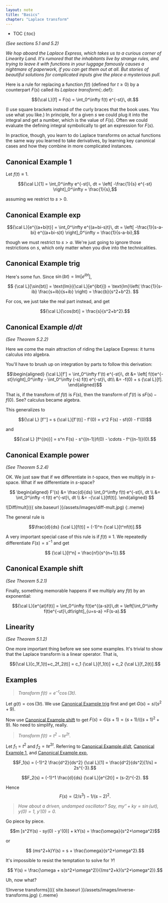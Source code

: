 ```yaml
---
layout: note
title: "Basics"
chapter: "Laplace transform"
---
```

* TOC
{:toc}

*(See sections 5.1 and 5.2)*

*We hop aboard the Laplace Express, which takes us to a curious corner of Linearity Land. It's rumored that the inhabitants live by strange rules, and trying to leave it with functions in your luggage famously causes a nightmare of paperwork, if you can get them out at all. But stories of beautiful solutions for complicated inputs give the place a mysterious pull.*

Here is a rule for replacing a function $f(t)$ (defined for $t\ge 0$) by a counterpart $F(s)$ called its *Laplace transform*{:.def}:

$${\cal L}[f] = F(s) = \int_0^\infty f(t) e^{-st}\, dt.$$

(I use square brackets instead of the curly braces that the book uses. You use what you like.) In principle, for a given $s$ we could plug it into the integral and get a number, which is the value of $F(s)$. Often we could evaluate the defining integral symbolically to get an expression for $F(s)$. 

In practice, though, you learn to do Laplace transforms on actual functions the same way you learned to take derivatives, by learning key canonical cases and how they combine in more complicated instances. 

## Canonical Example 1

Let $f(t)\equiv 1$. 

$${\cal L}[1] = \int_0^\infty e^{-st}\, dt = \left[ -\frac{1}{s} e^{-st} \right]_0^\infty = \frac{1}{s},$$

assuming we restrict to $s>0$. 

## Canonical Example exp

$${\cal L}[e^{(a+bi)t}] = \int_0^\infty e^{(a+bi-s)t}\, dt = \left[ -\frac{1}{s-a-bi} e^{(a+bi-s)t} \right]_0^\infty = \frac{1}{s-a-bi},$$

though we must restrict to $s>a$. We're just going to ignore those restrictions on $s$, which only matter when you dive into the technicalities.

## Canonical Example trig

Here's some fun. Since $\sin(bt) = \text{Im}[e^{ibt}]$, 

$$
{\cal L}[\sin(bt)] = \text{Im}({\cal L}[e^{ibt}]) = \text{Im}\left( \frac{1}{s-ib} \frac{s+ib}{s+ib} \right) = \frac{b}{s^2+b^2}.
$$

For cos, we just take the real part instead, and get

$${\cal L}[\cos(bt)] =  \frac{s}{s^2+b^2}.$$

## Canonical Example $d/dt$

*(See Theorem 5.2.2)*

Here we come the main attraction of riding the Laplace Express: it turns calculus into algebra. 

You'll have to brush up on integration by parts to follow this derivation:

$$\begin{aligned}
{\cal L}[f'] = \int_0^\infty f'(t) e^{-st}\, dt 
&= \left[ f(t)e^{-st}\right]_0^\infty - \int_0^\infty (-s) f(t) e^{-st}\, dt\\
    &= -f(0) + s {\cal L}[f].
\end{aligned}$$

That is, if the transform of $f(t)$ is $F(s)$, then the transform of $f'(t)$ is $sF(s)-f(0)$. See? calculus became algebra.

This generalizes to 

$${\cal L} [f''] = s {\cal L}[f'(t)]  - f'(0) =   s^2 F(s) - sf(0) - f'(0)$$

and 

$${\cal L} [f^{(n)}] = s^n F(s) - s^{(n-1)}f(0) - \cdots - f^{(n-1)}(0).$$

## Canonical Example power

*(See Theorem 5.2.4)*

OK. We just saw that if we differentiate in $t$-space, then we multiply in $s$-space. What if we differentiate in $s$-space? 

$$
\begin{aligned}
F'(s) &= \frac{d}{ds} \int_0^\infty f(t) e^{-st}\, dt \\
&= \int_0^\infty -t f(t) e^{-st}\, dt \\
&= -{\cal L}[tf(t)].
\end{aligned}
$$

![Diff/mult]({{ site.baseurl }}/assets/images/diff-mult.jpg)
{:.meme}

The general rule is

$$\frac{d}{ds} {\cal L}[f(t)] = (-1)^n {\cal L}[t^nf(t)].$$ 

A very important special case of this rule is if $f(t)\equiv 1$. We repeatedly differentiate $F(s)=s^{-1}$ and get

$$ {\cal L}[t^n] = \frac{n!}{s^{n+1}}.$$ 


## Canonical Example shift

*(See Theorem 5.2.1)*

Finally, something memorable happens if we multiply any $f(t)$ by an exponential: 

$${\cal L}[e^{at}f(t)] = \int_0^\infty f(t)e^{(a-s)t}\,dt = \left[\int_0^\infty f(t)e^{-ut}\,dt\right]_{u=s-a} =F(s-a).$$

## Linearity

*(See Theorem 5.1.2)*

One more important thing before we see some examples. It's trivial to show that the Laplace transform is a linear operator. That is,

$${\cal L}[c_1f_1(t)+c_2f_2(t)] = c_1 {\cal L}[f_1(t)] + c_2 {\cal L}[f_2(t)].$$

## Examples

> *Transform $f(t)=e^{-t}\cos(3t)$.*

Let $g(t) = \cos(3t)$. We use [Canonical Example trig](#canonical-example-trig) first and get $G(s) = s/(s^2+9)$. 

Now use [Canonical Example shift](#canonical-example-shift) to get $F(s) = G(s+1) = (s+1)/((s+1)^2+9)$. No need to simplify, really.  

> *Transform $f(t)=t^2-te^{2t}$.*

Let $f_1=t^2$ and $f_2=te^{2t}$. Referring to [Canonical Example $d/dt$](#canonical-example-ddt), [Canonical Example 1](#canonical-example-1), and
[Canonical Example exp](#canonical-example-exp),

$$F_1(s) = (-1)^2 \frac{d^2}{ds^2} {\cal L}[1] = \frac{d^2}{ds^2}[1/s] = 2s^{-3}.$$

$$F_2(s) = (-1)^1 \frac{d}{ds} {\cal L}[e^{2t}] = (s-2)^{-2}. $$

Hence $$F(s) = (2/s^3) - 1/(s-2)^2.$$

> *How about a driven, undamped oscillator? Say, $my'' + ky = \sin(\omega t)$, $y(0)=1$, $y'(0)=0$.*

Go piece by piece.

$$m [s^2Y(s) - sy(0) - y'(0)] + kY(s) = \frac{\omega}{s^2+\omega^2}$$

or

$$ (ms^2+k)Y(s) = s  + \frac{\omega}{s^2+\omega^2}.$$

It's impossible to resist the temptation to solve for $Y$!

$$ Y(s) = \frac{\omega + s(s^2+\omega^2)}{(ms^2+k)(s^2+\omega^2)}.$$

Uh, now what?

![Inverse transforms]({{ site.baseurl }}/assets/images/inverse-transforms.jpg)
{:.meme}
